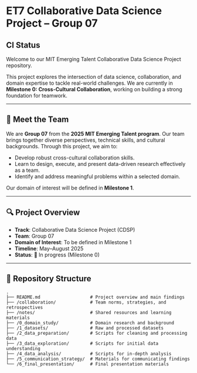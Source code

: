 # ET7 Collaborative Data Science Project – Group 07
## CI Status

Welcome to our MIT Emerging Talent Collaborative Data Science Project repository.

This project explores the intersection of data science, collaboration, and domain expertise to tackle real-world challenges. We are currently in **Milestone 0: Cross-Cultural Collaboration**, working on building a strong foundation for teamwork.

---

## 👋 Meet the Team
We are **Group 07** from the **2025 MIT Emerging Talent program**. Our team brings together diverse perspectives, technical skills, and cultural backgrounds. Through this project, we aim to:
- Develop robust cross-cultural collaboration skills.
- Learn to design, execute, and present data-driven research effectively as a team.
- Identify and address meaningful problems within a selected domain.

Our domain of interest will be defined in **Milestone 1**.

---

## 🔍 Project Overview
- **Track**: Collaborative Data Science Project (CDSP)
- **Team**: Group 07
- **Domain of Interest**: To be defined in Milestone 1
- **Timeline**: May–August 2025
- **Status**: 🚧 In progress (Milestone 0)

---

## 📁 Repository Structure
```plaintext
.
├── README.md                   # Project overview and main findings
├── /collaboration/             # Team norms, strategies, and retrospectives
├── /notes/                     # Shared resources and learning materials
├── /0_domain_study/            # Domain research and background
├── /1_datasets/                # Raw and processed datasets
├── /2_data_preparation/        # Scripts for cleaning and processing data
├── /3_data_exploration/        # Scripts for initial data understanding
├── /4_data_analysis/           # Scripts for in-depth analysis
├── /5_communication_strategy/  # Materials for communicating findings
└── /6_final_presentation/      # Final presentation materials
